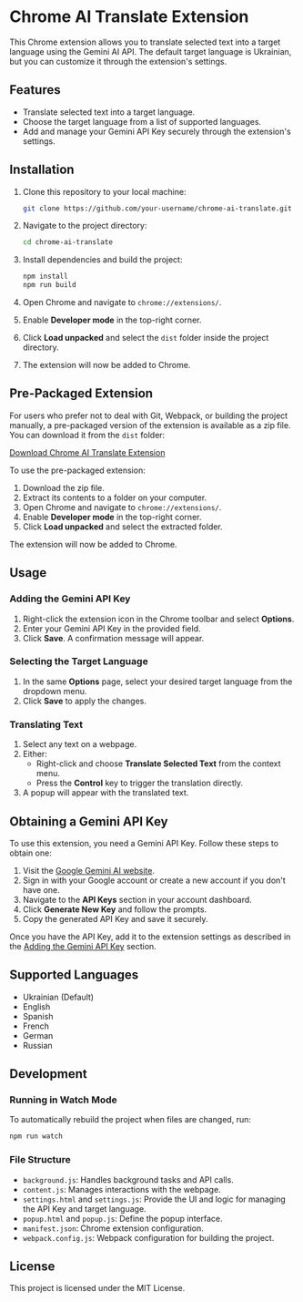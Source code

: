 # Chrome AI Translate Extension

This Chrome extension allows you to translate selected text into a target language using the Gemini AI API. The default target language is Ukrainian, but you can customize it through the extension's settings.

## Features
- Translate selected text into a target language.
- Choose the target language from a list of supported languages.
- Add and manage your Gemini API Key securely through the extension's settings.

## Installation

1. Clone this repository to your local machine:
   ```bash
   git clone https://github.com/your-username/chrome-ai-translate.git
   ```

2. Navigate to the project directory:
   ```bash
   cd chrome-ai-translate
   ```

3. Install dependencies and build the project:
   ```bash
   npm install
   npm run build
   ```

4. Open Chrome and navigate to `chrome://extensions/`.

5. Enable **Developer mode** in the top-right corner.

6. Click **Load unpacked** and select the `dist` folder inside the project directory.

7. The extension will now be added to Chrome.

## Pre-Packaged Extension

For users who prefer not to deal with Git, Webpack, or building the project manually, a pre-packaged version of the extension is available as a zip file. You can download it from the `dist` folder:

[Download Chrome AI Translate Extension](dist/chrome-ai-translate.zip)

To use the pre-packaged extension:
1. Download the zip file.
2. Extract its contents to a folder on your computer.
3. Open Chrome and navigate to `chrome://extensions/`.
4. Enable **Developer mode** in the top-right corner.
5. Click **Load unpacked** and select the extracted folder.

The extension will now be added to Chrome.

## Usage

### Adding the Gemini API Key
1. Right-click the extension icon in the Chrome toolbar and select **Options**.
2. Enter your Gemini API Key in the provided field.
3. Click **Save**. A confirmation message will appear.

### Selecting the Target Language
1. In the same **Options** page, select your desired target language from the dropdown menu.
2. Click **Save** to apply the changes.

### Translating Text
1. Select any text on a webpage.
2. Either:
   - Right-click and choose **Translate Selected Text** from the context menu.
   - Press the **Control** key to trigger the translation directly.
3. A popup will appear with the translated text.

## Obtaining a Gemini API Key

To use this extension, you need a Gemini API Key. Follow these steps to obtain one:

1. Visit the [Google Gemini AI website](https://gemini.google.com/).
2. Sign in with your Google account or create a new account if you don't have one.
3. Navigate to the **API Keys** section in your account dashboard.
4. Click **Generate New Key** and follow the prompts.
5. Copy the generated API Key and save it securely.

Once you have the API Key, add it to the extension settings as described in the [Adding the Gemini API Key](#adding-the-gemini-api-key) section.

## Supported Languages
- Ukrainian (Default)
- English
- Spanish
- French
- German
- Russian

## Development

### Running in Watch Mode
To automatically rebuild the project when files are changed, run:
```bash
npm run watch
```

### File Structure
- `background.js`: Handles background tasks and API calls.
- `content.js`: Manages interactions with the webpage.
- `settings.html` and `settings.js`: Provide the UI and logic for managing the API Key and target language.
- `popup.html` and `popup.js`: Define the popup interface.
- `manifest.json`: Chrome extension configuration.
- `webpack.config.js`: Webpack configuration for building the project.

## License
This project is licensed under the MIT License.